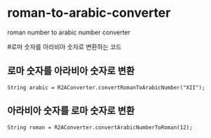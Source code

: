 # roman-to-arabic-converter
roman number to arabic number converter


#로마 숫자를 아라비아 숫자로 변환하는 코드


## 로마 숫자를 아라비아 숫자로 변환

```
String arabic = R2AConverter.convertRomanToArabicNumber("XII");
```

## 아라비아 숫자를 로마 숫자로 변환
```
String roman = R2AConverter.convertArabicNumberToRoman(12);
```
